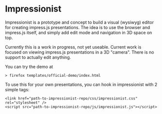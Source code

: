 # Impressionist

Impressionist is a prototype and concept to build a visual (wysiwyg) editor for creating impress.js
presentations. The idea is to use the browser and impress.js itself, and simply add edit mode and
navigation in 3D space on top.

Currently this is a work in progress, not yet useable. Current work is focused on viewing impress.js
presentations in a 3D "camera". There is no support to actually edit anything.

You can try the demo at

    > firefox templates/official-demo/index.html

To use this for your own presentations, you can hook in impressionist with 2 simple tags:

    <link href="path-to-impressionist-repo/css/impressionist.css" rel="stylesheet" />
    <script src="path-to-impressionist-repo/js/impressionist.js"></script>


